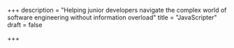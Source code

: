 +++
description = "Helping junior developers navigate the complex world of software engineering without information overload"
title = "JavaScripter"
draft = false

+++
